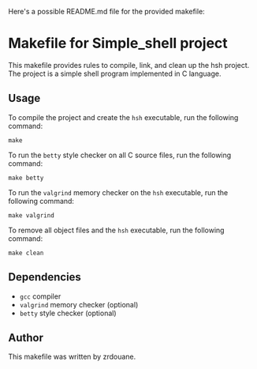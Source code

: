 Here's a possible README.md file for the provided makefile:

# Makefile for Simple_shell project

This makefile provides rules to compile, link, and clean up the hsh project. The project is a simple shell program implemented in C language.

## Usage

To compile the project and create the `hsh` executable, run the following command:

```
make
```

To run the `betty` style checker on all C source files, run the following command:

```
make betty
```

To run the `valgrind` memory checker on the `hsh` executable, run the following command:

```
make valgrind
```

To remove all object files and the `hsh` executable, run the following command:

```
make clean
```

## Dependencies

- `gcc` compiler
- `valgrind` memory checker (optional)
- `betty` style checker (optional)

## Author

This makefile was written by zrdouane.